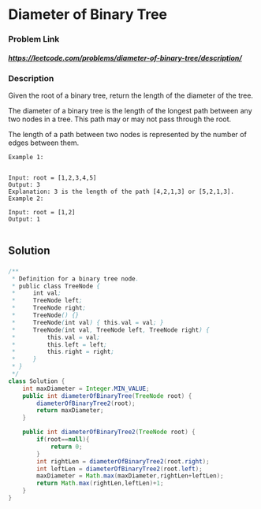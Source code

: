 
# Diameter of Binary Tree

### Problem Link 
##### https://leetcode.com/problems/diameter-of-binary-tree/description/
### Description
Given the root of a binary tree, return the length of the diameter of the tree.

The diameter of a binary tree is the length of the longest path between any two nodes in a tree. This path may or may not pass through the root.

The length of a path between two nodes is represented by the number of edges between them.
```
Example 1:


Input: root = [1,2,3,4,5]
Output: 3
Explanation: 3 is the length of the path [4,2,1,3] or [5,2,1,3].
Example 2:

Input: root = [1,2]
Output: 1
 
```

## Solution 
#### 

### 
```java
/**
 * Definition for a binary tree node.
 * public class TreeNode {
 *     int val;
 *     TreeNode left;
 *     TreeNode right;
 *     TreeNode() {}
 *     TreeNode(int val) { this.val = val; }
 *     TreeNode(int val, TreeNode left, TreeNode right) {
 *         this.val = val;
 *         this.left = left;
 *         this.right = right;
 *     }
 * }
 */
class Solution {
    int maxDiameter = Integer.MIN_VALUE;
    public int diameterOfBinaryTree(TreeNode root) {
        diameterOfBinaryTree2(root);
        return maxDiameter;
    }

    public int diameterOfBinaryTree2(TreeNode root) {
        if(root==null){
            return 0;
        }
        int rightLen = diameterOfBinaryTree2(root.right);
        int leftLen = diameterOfBinaryTree2(root.left);
        maxDiameter = Math.max(maxDiameter,rightLen+leftLen);
        return Math.max(rightLen,leftLen)+1;
    }
}
```



